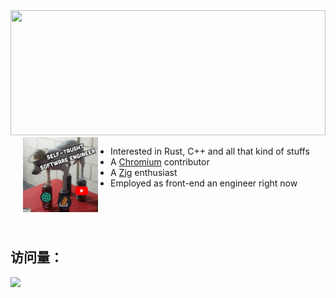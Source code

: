 <!---
CGQAQ/CGQAQ is a ✨ special ✨ repository because its `README.md` (this file) appears on your GitHub profile.
You can click the Preview link to take a look at your changes.
--->
<a href="https://github.com/cgqaq">
    <img width="100%" height="200px" src="/content.svg">
</a>

<a href="https://github.com/cgqaq">
    <img align="left" hspace="20" height="120" width="120" src="self-taught.jpg" />
</a>

- Interested in Rust, C++ and all that kind of stuffs
- A [Chromium](https://chromium-review.googlesource.com/q/owner:m.jason.liu@gmail.com) contributor
- A [Zig](https://github.com/ziglang/zig) enthusiast
- Employed as front-end an engineer right now

<br><br><br>

## 访问量：

![](https://profile-counter.glitch.me/cgqaq/count.svg)
